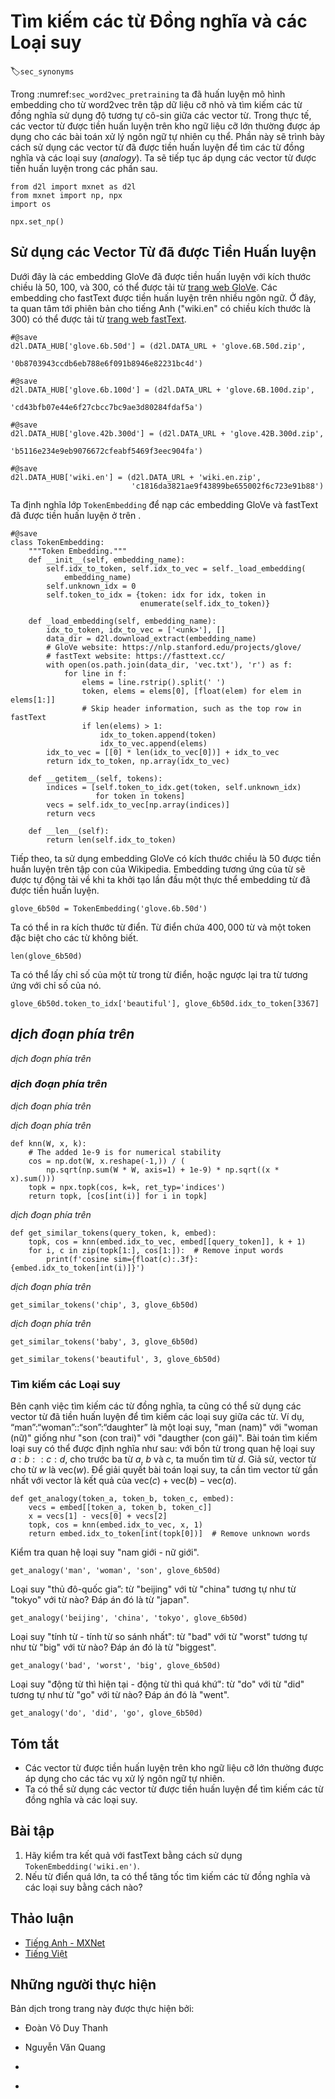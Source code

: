 <!-- ===================== Bắt đầu dịch Phần 1 ==================== -->
<!-- ========================================= REVISE - BẮT ĐẦU =================================== -->

<!--
# Finding Synonyms and Analogies
-->

# Tìm kiếm các từ Đồng nghĩa và các Loại suy
:label:`sec_synonyms`


<!--
In :numref:`sec_word2vec_pretraining` we trained a word2vec word embedding model on a small-scale dataset and searched for synonyms using the cosine similarity of word vectors.
In practice, word vectors pretrained on a large-scale corpus can often be applied to downstream natural language processing tasks.
This section will demonstrate how to use these pretrained word vectors to find synonyms and analogies.
We will continue to apply pretrained word vectors in subsequent sections.
-->

Trong :numref:`sec_word2vec_pretraining` ta đã huấn luyện mô hình embedding cho từ word2vec trên tập dữ liệu cỡ nhỏ và tìm kiếm các từ đồng nghĩa sử dụng độ tương tự cô-sin giữa các vector từ.
Trong thực tế, các vector từ được tiền huấn luyện trên kho ngữ liệu cỡ lớn thường được áp dụng cho các bài toán xử lý ngôn ngữ tự nhiên cụ thể.
Phần này sẽ trình bày cách sử dụng các vector từ đã được tiền huấn luyện để tìm các từ đồng nghĩa và các loại suy (*analogy*).
Ta sẽ tiếp tục áp dụng các vector từ được tiền huấn luyện trong các phần sau.


```{.python .input}
from d2l import mxnet as d2l
from mxnet import np, npx
import os

npx.set_np()
```


<!--
## Using Pretrained Word Vectors
-->

## Sử dụng các Vector Từ đã được Tiền Huấn luyện


<!--
Below lists pretrained GloVe embeddings of dimensions 50, 100, and 300, which can be downloaded from the [GloVe website](https://nlp.stanford.edu/projects/glove/).
The pretrained fastText embeddings are available in multiple languages.
Here we consider one English version (300-dimensional "wiki.en") that can be downloaded from the [fastText website](https://fasttext.cc/).
-->

Dưới đây là các embedding GloVe đã được tiền huấn luyện với kích thước chiều là 50, 100, và 300, có thể được tải từ [trang web GloVe](https://nlp.stanford.edu/projects/glove/).
Các embedding cho fastText được tiền huấn luyện trên nhiều ngôn ngữ.
Ở đây, ta quan tâm tới phiên bản cho tiếng Anh ("wiki.en" có chiều kích thước là 300) có thể được tải từ [trang web fastText](https://fasttext.cc/).


```{.python .input  n=35}
#@save
d2l.DATA_HUB['glove.6b.50d'] = (d2l.DATA_URL + 'glove.6B.50d.zip',
                                '0b8703943ccdb6eb788e6f091b8946e82231bc4d')

#@save
d2l.DATA_HUB['glove.6b.100d'] = (d2l.DATA_URL + 'glove.6B.100d.zip',
                                 'cd43bfb07e44e6f27cbcc7bc9ae3d80284fdaf5a')

#@save
d2l.DATA_HUB['glove.42b.300d'] = (d2l.DATA_URL + 'glove.42B.300d.zip',
                                  'b5116e234e9eb9076672cfeabf5469f3eec904fa')

#@save
d2l.DATA_HUB['wiki.en'] = (d2l.DATA_URL + 'wiki.en.zip',
                           'c1816da3821ae9f43899be655002f6c723e91b88')
```


<!--
We define the following `TokenEmbedding` class to load the above pretrained Glove and fastText embeddings.
-->

Ta định nghĩa lớp `TokenEmbedding` để nạp các embedding GloVe và fastText đã được tiền huấn luyện ở trên .


```{.python .input}
#@save
class TokenEmbedding:
    """Token Embedding."""
    def __init__(self, embedding_name):
        self.idx_to_token, self.idx_to_vec = self._load_embedding(
            embedding_name)
        self.unknown_idx = 0
        self.token_to_idx = {token: idx for idx, token in
                             enumerate(self.idx_to_token)}

    def _load_embedding(self, embedding_name):
        idx_to_token, idx_to_vec = ['<unk>'], []
        data_dir = d2l.download_extract(embedding_name)
        # GloVe website: https://nlp.stanford.edu/projects/glove/
        # fastText website: https://fasttext.cc/
        with open(os.path.join(data_dir, 'vec.txt'), 'r') as f:
            for line in f:
                elems = line.rstrip().split(' ')
                token, elems = elems[0], [float(elem) for elem in elems[1:]]
                # Skip header information, such as the top row in fastText
                if len(elems) > 1:
                    idx_to_token.append(token)
                    idx_to_vec.append(elems)
        idx_to_vec = [[0] * len(idx_to_vec[0])] + idx_to_vec
        return idx_to_token, np.array(idx_to_vec)

    def __getitem__(self, tokens):
        indices = [self.token_to_idx.get(token, self.unknown_idx)
                   for token in tokens]
        vecs = self.idx_to_vec[np.array(indices)]
        return vecs

    def __len__(self):
        return len(self.idx_to_token)
```


<!--
Next, we use 50-dimensional GloVe embeddings pretrained on a subset of the Wikipedia.
The corresponding word embedding is automatically downloaded the first time we create a pretrained word embedding instance.
-->

Tiếp theo, ta sử dụng embedding GloVe có kích thước chiều là 50 được tiền huấn luyện trên tập con của Wikipedia.
Embedding tương ứng của từ sẽ được tự động tải về khi ta khởi tạo lần đầu một thực thể embedding từ đã được tiền huấn luyện.


```{.python .input  n=11}
glove_6b50d = TokenEmbedding('glove.6b.50d')
```


<!--
Output the dictionary size. The dictionary contains $400,000$ words and a special unknown token.
-->

Ta có thể in ra kích thước từ điển. Từ điển chứa $400,000$ từ và một token đặc biệt cho các từ không biết. 


```{.python .input}
len(glove_6b50d)
```


<!--
We can use a word to get its index in the dictionary, or we can get the word from its index.
-->

Ta có thể lấy chỉ số của một từ trong từ điển, hoặc ngược lại tra từ tương ứng với chỉ số của nó.


```{.python .input  n=12}
glove_6b50d.token_to_idx['beautiful'], glove_6b50d.idx_to_token[3367]
```

<!-- ===================== Kết thúc dịch Phần 1 ===================== -->

<!-- ===================== Bắt đầu dịch Phần 2 ===================== -->

<!--
## Applying Pretrained Word Vectors
-->

## *dịch đoạn phía trên*


<!--
Below, we demonstrate the application of pretrained word vectors, using GloVe as an example.
-->

*dịch đoạn phía trên*


<!--
### Finding Synonyms
-->

### *dịch đoạn phía trên*


<!--
Here, we re-implement the algorithm used to search for synonyms by cosine similarity introduced in :numref:`sec_word2vec`
-->

*dịch đoạn phía trên*


<!--
In order to reuse the logic for seeking the $k$ nearest neighbors when seeking analogies,
we encapsulate this part of the logic separately in the `knn` ($k$-nearest neighbors) function.
-->

*dịch đoạn phía trên*


```{.python .input}
def knn(W, x, k):
    # The added 1e-9 is for numerical stability
    cos = np.dot(W, x.reshape(-1,)) / (
        np.sqrt(np.sum(W * W, axis=1) + 1e-9) * np.sqrt((x * x).sum()))
    topk = npx.topk(cos, k=k, ret_typ='indices')
    return topk, [cos[int(i)] for i in topk]
```


<!--
Then, we search for synonyms by pre-training the word vector instance `embed`.
-->

*dịch đoạn phía trên*


```{.python .input}
def get_similar_tokens(query_token, k, embed):
    topk, cos = knn(embed.idx_to_vec, embed[[query_token]], k + 1)
    for i, c in zip(topk[1:], cos[1:]):  # Remove input words
        print(f'cosine sim={float(c):.3f}: {embed.idx_to_token[int(i)]}')
```


<!--
The dictionary of pretrained word vector instance `glove_6b50d` already created contains 400,000 words and a special unknown token.
Excluding input words and unknown words, we search for the three words that are the most similar in meaning to "chip".
-->

*dịch đoạn phía trên*


```{.python .input}
get_similar_tokens('chip', 3, glove_6b50d)
```


<!--
Next, we search for the synonyms of "baby" and "beautiful".
-->

*dịch đoạn phía trên*


```{.python .input}
get_similar_tokens('baby', 3, glove_6b50d)
```

```{.python .input}
get_similar_tokens('beautiful', 3, glove_6b50d)
```

<!-- ===================== Kết thúc dịch Phần 2 ===================== -->

<!-- ===================== Bắt đầu dịch Phần 3 ===================== -->

<!--
### Finding Analogies
-->

### Tìm kiếm các Loại suy


<!--
In addition to seeking synonyms, we can also use the pretrained word vector to seek the analogies between words.
For example, “man”:“woman”::“son”:“daughter” is an example of analogy, “man” is to “woman” as “son” is to “daughter”.
The problem of seeking analogies can be defined as follows: for four words in the analogical relationship $a : b :: c : d$, 
given the first three words, $a$, $b$ and $c$, we want to find $d$.
Assume the word vector for the word $w$ is $\text{vec}(w)$.
To solve the analogy problem, we need to find the word vector that is most similar to the result vector of $\text{vec}(c)+\text{vec}(b)-\text{vec}(a)$.
-->

Bên cạnh việc tìm kiếm các từ đồng nghĩa, ta cũng có thể sử dụng các vector từ đã tiền huấn luyện để tìm kiếm các loại suy giữa các từ.
Ví dụ, “man”:“woman”::“son”:“daughter” là một loại suy, "man (nam)" với "woman (nữ)" giống như "son (con trai)" với "daugther (con gái)".
Bài toán tìm kiếm loại suy có thể được định nghĩa như sau: với bốn từ trong quan hệ loại suy $a : b :: c : d$, 
cho trước ba từ $a$, $b$ và $c$, ta muốn tìm từ $d$.
Giả sử, vector từ cho từ $w$ là $\text{vec}(w)$.
Để giải quyết bài toán loại suy, ta cần tìm vector từ gần nhất với vector là kết quả của $\text{vec}(c)+\text{vec}(b)-\text{vec}(a)$.


```{.python .input}
def get_analogy(token_a, token_b, token_c, embed):
    vecs = embed[[token_a, token_b, token_c]]
    x = vecs[1] - vecs[0] + vecs[2]
    topk, cos = knn(embed.idx_to_vec, x, 1)
    return embed.idx_to_token[int(topk[0])]  # Remove unknown words
```


<!--
Verify the "male-female" analogy.
-->

Kiểm tra quan hệ loại suy "nam giới - nữ giới".


```{.python .input  n=18}
get_analogy('man', 'woman', 'son', glove_6b50d)
```


<!--
“Capital-country” analogy: "beijing" is to "china" as "tokyo" is to what? The answer should be "japan".
-->

Loại suy "thủ đô-quốc gia”: từ "beijing" với từ "china" tương tự như từ "tokyo" với từ nào? Đáp án đó là từ "japan".


```{.python .input  n=19}
get_analogy('beijing', 'china', 'tokyo', glove_6b50d)
```


<!--
"Adjective-superlative adjective" analogy: "bad" is to "worst" as "big" is to what? The answer should be "biggest".
-->

Loại suy "tính từ - tính từ so sánh nhất": từ "bad" với từ "worst" tương tự như từ "big" với từ nào? Đáp án đó là từ "biggest".


```{.python .input  n=20}
get_analogy('bad', 'worst', 'big', glove_6b50d)
```


<!--
"Present tense verb-past tense verb" analogy: "do" is to "did" as "go" is to what? The answer should be "went".
-->

Loại suy "động từ thì hiện tại - động từ thì quá khứ": từ "do" với từ "did" tương tự như từ "go" với từ nào? Đáp án đó là "went".


```{.python .input  n=21}
get_analogy('do', 'did', 'go', glove_6b50d)
```


## Tóm tắt

<!--
* Word vectors pre-trained on a large-scale corpus can often be applied to downstream natural language processing tasks.
* We can use pre-trained word vectors to seek synonyms and analogies.
-->

* Các vector từ được tiền huấn luyện trên kho ngữ liệu cỡ lớn thường được áp dụng cho các tác vụ xử lý ngôn ngữ tự nhiên.
* Ta có thể sử dụng các vector từ được tiền huấn luyện để tìm kiếm các từ đồng nghĩa và các loại suy.

## Bài tập

<!--
1. Test the fastText results using `TokenEmbedding('wiki.en')`.
2. If the dictionary is extremely large, how can we accelerate finding synonyms and analogies?
-->

1. Hãy kiểm tra kết quả với fastText bằng cách sử dụng `TokenEmbedding('wiki.en')`.
2. Nếu từ điển quá lớn, ta có thể tăng tốc tìm kiếm các từ đồng nghĩa và các loại suy bằng cách nào?


<!-- ===================== Kết thúc dịch Phần 3 ===================== -->
<!-- ========================================= REVISE - KẾT THÚC ===================================-->


## Thảo luận
* [Tiếng Anh - MXNet](https://discuss.d2l.ai/t/387)
* [Tiếng Việt](https://forum.machinelearningcoban.com/c/d2l)


## Những người thực hiện
Bản dịch trong trang này được thực hiện bởi:
<!--
Tác giả của mỗi Pull Request điền tên mình và tên những người review mà bạn thấy
hữu ích vào từng phần tương ứng. Mỗi dòng một tên, bắt đầu bằng dấu `*`.
Tên đầy đủ của các reviewer có thể được tìm thấy tại https://github.com/aivivn/d2l-vn/blob/master/docs/contributors_info.md
-->

* Đoàn Võ Duy Thanh
<!-- Phần 1 -->
* Nguyễn Văn Quang

<!-- Phần 2 -->
* 

<!-- Phần 3 -->
* 

